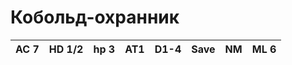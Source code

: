 # Кобольд-охранник
| AC 7 | HD 1/2 | hp 3 | AT1| D1-4| Save | NM | ML 6
------|---------|------|----|------|------|----|------
